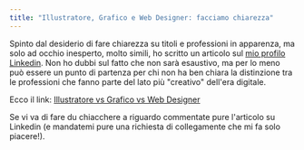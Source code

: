 ```yaml
---
title: "Illustratore, Grafico e Web Designer: facciamo chiarezza"
---
```

Spinto dal desiderio di fare chiarezza su titoli e professioni in apparenza, ma solo ad occhio inesperto, molto simili, ho scritto un articolo sul [mio profilo Linkedin](https://www.linkedin.com/in/jacopo-rabolini/). Non ho dubbi sul fatto che non sarà esaustivo, ma per lo meno può essere un punto di partenza per chi non ha ben chiara la distinzione tra le professioni che fanno parte del lato più "creativo" dell'era digitale.

Ecco il link: [Illustratore vs Grafico vs Web Designer](https://www.linkedin.com/pulse/illustratore-vs-grafico-web-designer-jacopo-rabolini/)

Se vi va di fare du chiacchere a riguardo commentate pure l'articolo su Linkedin (e mandatemi pure una richiesta di collegamente che mi fa solo piacere!).
